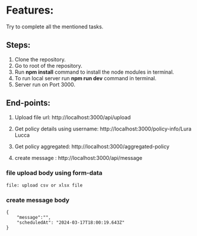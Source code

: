 # Features:
Try to complete all the mentioned tasks.

## Steps:

1. Clone the repository.
2. Go to root of the repository.
3. Run <b>npm install</b> command to install the node modules in terminal.
4. To run local server run <b>npm run dev</b> command in terminal.
5. Server run on Port 3000.


## End-points:
<ol>
<li>
<p><span> Upload file url: </span> http://localhost:3000/api/upload </p>
</li>
<li>
<p><span> Get policy details using username: </span> http://localhost:3000/policy-info/Lura Lucca </p>
</li>
<li>
<p><span> Get policy aggregated: </span> http://localhost:3000/aggregated-policy </p>
</li>
<li>
<p><span> create message : </span> http://localhost:3000/api/message </p>
</li>

</ol>

### file upload body using form-data
    file: upload csv or xlsx file

### create message body
    {
        "message":"",
        "scheduledAt": "2024-03-17T18:00:19.643Z"
    }